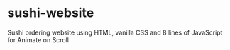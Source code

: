 # sushi-website
Sushi ordering website using HTML, vanilla CSS and 8 lines of JavaScript for Animate on Scroll
